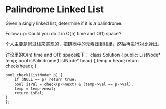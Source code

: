Palindrome Linked List
==
Given a singly linked list, determine if it is a palindrome.

Follow up:
Could you do it in O(n) time and O(1) space?

个人主要是同过栈来实现的，把链表中的元素压到栈里，然后再进行对比弹出。

讨论里的O(n) time and O(1) space如下：
class Solution {
public:
    ListNode* temp;
    bool isPalindrome(ListNode* head) {
        temp = head;
        return check(head);
    }

    bool check(ListNode* p) {
        if (NULL == p) return true;
        bool isPal = check(p->next) & (temp->val == p->val);
        temp = temp->next;
        return isPal;
    }
    };
